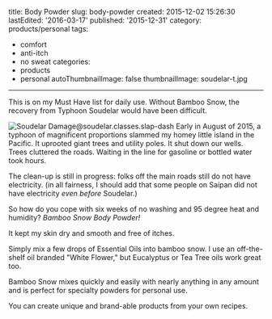 title: Body Powder
slug: body-powder
created: 2015-12-02 15:26:30
lastEdited: '2016-03-17'
published: '2015-12-31'
category: products/personal
tags:
  - comfort
  - anti-itch
  - no sweat
categories:
  - products
  - personal
autoThumbnailImage: false
thumbnailImage: soudelar-t.jpg
---
This is on my Must Have list for daily use.
Without Bamboo Snow, the recovery from Typhoon Soudelar would have been difficult.
<!-- excerpt -->
![Soudelar Damage@soudelar.classes.slap-dash]( @pathToMe/soudelar.jpg "No Power, No Water -- Lots of Sweat")
Early in August of 2015, a typhoon of magnificent proportions slammed my homey little island in the Pacific.  It uprooted giant trees and utility poles.  It shut down our wells.  Trees cluttered the roads.  Waiting in the line for gasoline or bottled water took hours.

The clean-up is still in progress: folks off the main roads still do not have electricity.  (in all fairness, I should add that some people on Saipan did not have electricity *even before* Soudelar.)

So how do you cope with six weeks of no washing and 95 degree heat and humidity? *Bamboo Snow Body Powder!*

It kept my skin dry and smooth and free of itches.

Simply mix a few drops of Essential Oils into bamboo snow.  I use an off-the-shelf oil branded "White Flower," but Eucalyptus or Tea Tree oils work great too.

Bamboo Snow mixes quickly and easily with nearly anything in any amount and is perfect for specialty powders for personal use.

You can create unique and brand-able products from your own recipes.
